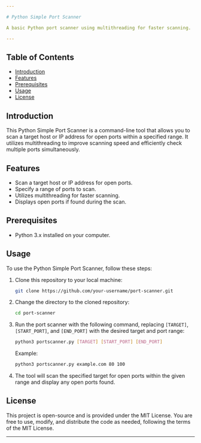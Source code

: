```yaml
---

# Python Simple Port Scanner

A basic Python port scanner using multithreading for faster scanning.

---
```


## Table of Contents

- [Introduction](#introduction)
- [Features](#features)
- [Prerequisites](#prerequisites)
- [Usage](#usage)
- [License](#license)

## Introduction

This Python Simple Port Scanner is a command-line tool that allows you to scan a target host or IP address for open ports within a specified range. It utilizes multithreading to improve scanning speed and efficiently check multiple ports simultaneously.

## Features

- Scan a target host or IP address for open ports.
- Specify a range of ports to scan.
- Utilizes multithreading for faster scanning.
- Displays open ports if found during the scan.

## Prerequisites

- Python 3.x installed on your computer.

## Usage

To use the Python Simple Port Scanner, follow these steps:

1. Clone this repository to your local machine:
   ```bash
   git clone https://github.com/your-username/port-scanner.git
   ```

2. Change the directory to the cloned repository:
   ```bash
   cd port-scanner
   ```

3. Run the port scanner with the following command, replacing `[TARGET]`, `[START_PORT]`, and `[END_PORT]` with the desired target and port range:
   ```bash
   python3 portscanner.py [TARGET] [START_PORT] [END_PORT]
   ```

   Example:
   ```bash
   python3 portscanner.py example.com 80 100
   ```

4. The tool will scan the specified target for open ports within the given range and display any open ports found.

## License

This project is open-source and is provided under the MIT License. You are free to use, modify, and distribute the code as needed, following the terms of the MIT License.

---

